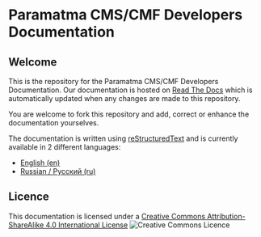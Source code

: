 # Paramatma CMS/CMF Developers Documentation


## Welcome

This is the repository for the Paramatma CMS/CMF Developers Documentation.
Our documentation is hosted on [Read The Docs](https://readthedocs.org) which
is automatically updated when any changes are made to this repository.

You are welcome to fork this repository and add, correct or enhance the
documentation yourselves.

The documentation is written using [reStructuredText](http://sphinx.pocoo.org/rest.html) and is currently available in 2 different languages:

* [English (en)](https://docs.paramatma.io/en/latest/index.html)
* [Russian / Русский (ru)](https://docs.paramatma.io/ru/latest/index.html)

## Licence

This documentation is licensed under a
[Creative Commons Attribution-ShareAlike 4.0 International License](http://creativecommons.org/licenses/by-sa/4.0/)
![Creative Commons Licence](https://i.creativecommons.org/l/by-sa/4.0/80x15.png)
